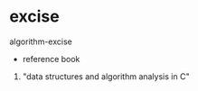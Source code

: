 excise
======

algorithm-excise

* reference book

1. "data structures and algorithm analysis in C"

